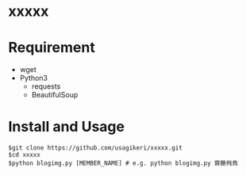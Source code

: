 # xxxxx

# Requirement
* wget
* Python3
    * requests
    * BeautifulSoup

# Install and Usage
```
$git clone https://github.com/usagikeri/xxxxx.git
$cd xxxxx
$python blogimg.py [MEMBER_NAME] # e.g. python blogimg.py 齋藤飛鳥
```
